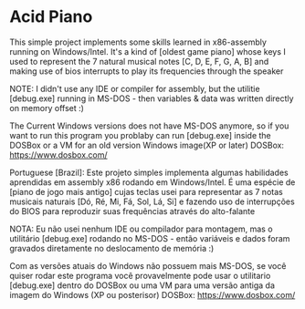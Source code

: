 # Acid Piano

This simple project implements some skills learned in x86-assembly running on Windows/Intel.
It's a kind of [oldest game piano] whose keys I used to represent the 7 natural musical notes [C, D, E, F, G, A, B]
and making use of bios interrupts to play its frequencies through the speaker

NOTE: I didn't use any IDE or compiler for assembly, but the utilitie [debug.exe] running in MS-DOS - then variables & data was written directly on memory offset :)

The Current Windows versions does not have MS-DOS anymore, so if you want to run this program you problaby can run [debug.exe] inside the DOSBox or a VM for an old version Windows image(XP or later)
DOSBox: https://www.dosbox.com/

Portuguese [Brazil]:
Este projeto simples implementa algumas habilidades aprendidas em assembly x86 rodando em Windows/Intel.
É uma espécie de [piano de jogo mais antigo] cujas teclas usei para representar as 7 notas musicais naturais [Dó, Ré, Mi, Fá, Sol, Lá, Si]
e fazendo uso de interrupções do BIOS para reproduzir suas frequências através do alto-falante

NOTA: Eu não usei nenhum IDE ou compilador para montagem, mas o utilitário [debug.exe] rodando no MS-DOS - então variáveis ​​e dados foram gravados diretamente no deslocamento de memória :)

Com as versões atuais do Windows não possuem mais MS-DOS, se você quiser rodar este programa você provavelmente pode usar o utilitario [debug.exe] dentro do DOSBox ou uma VM para uma versão antiga da imagem do Windows (XP ou posterisor)
DOSBox: https://www.dosbox.com/
